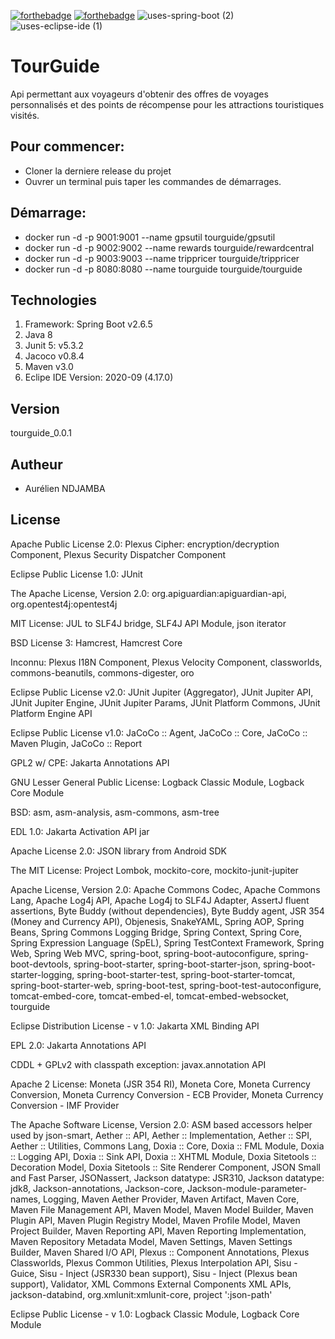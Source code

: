 [![forthebadge](https://forthebadge.com/images/badges/open-source.svg)](https://forthebadge.com)
[![forthebadge](https://forthebadge.com/images/badges/made-with-java.svg)](https://forthebadge.com) 
![uses-spring-boot (2)](https://user-images.githubusercontent.com/66125882/150993441-590505b7-fd53-44df-9ac5-695d0fb59754.svg)
![uses-eclipse-ide (1)](https://user-images.githubusercontent.com/66125882/150993531-3f8d450c-0399-4c9f-920c-4296d0473f2d.svg)

# TourGuide
Api permettant aux voyageurs d'obtenir des offres de voyages personnalisés et des points de récompense pour les attractions touristiques visités. 

## Pour commencer:
- Cloner la derniere release du projet
- Ouvrer un terminal puis taper les commandes de démarrages.

## Démarrage:
- docker run -d -p 9001:9001 --name gpsutil tourguide/gpsutil
- docker run -d -p 9002:9002 --name rewards tourguide/rewardcentral
- docker run -d -p 9003:9003 --name trippricer tourguide/trippricer
- docker run -d -p 8080:8080 --name tourguide tourguide/tourguide

## Technologies
1. Framework: Spring Boot v2.6.5
2. Java 8
3. Junit 5: v5.3.2
4. Jacoco v0.8.4
5. Maven v3.0
6. Eclipe IDE Version: 2020-09 (4.17.0)

## Version
tourguide_0.0.1

## Autheur
- Aurélien NDJAMBA

## License

Apache Public License 2.0: Plexus Cipher: encryption/decryption Component, Plexus Security Dispatcher Component

Eclipse Public License 1.0: JUnit

The Apache License, Version 2.0: org.apiguardian:apiguardian-api, org.opentest4j:opentest4j

MIT License: JUL to SLF4J bridge, SLF4J API Module, json iterator

BSD License 3: Hamcrest, Hamcrest Core

Inconnu: Plexus I18N Component, Plexus Velocity Component, classworlds, commons-beanutils, commons-digester, oro

Eclipse Public License v2.0: JUnit Jupiter (Aggregator), JUnit Jupiter API, JUnit Jupiter Engine, JUnit Jupiter Params, JUnit Platform Commons, JUnit Platform Engine API

Eclipse Public License v1.0: JaCoCo :: Agent, JaCoCo :: Core, JaCoCo :: Maven Plugin, JaCoCo :: Report

GPL2 w/ CPE: Jakarta Annotations API

GNU Lesser General Public License: Logback Classic Module, Logback Core Module

BSD: asm, asm-analysis, asm-commons, asm-tree

EDL 1.0: Jakarta Activation API jar

Apache License 2.0: JSON library from Android SDK

The MIT License: Project Lombok, mockito-core, mockito-junit-jupiter

Apache License, Version 2.0: Apache Commons Codec, Apache Commons Lang, Apache Log4j API, Apache Log4j to SLF4J Adapter, AssertJ fluent assertions, Byte Buddy (without dependencies), Byte Buddy agent, JSR 354 (Money and Currency API), Objenesis, SnakeYAML, Spring AOP, Spring Beans, Spring Commons Logging Bridge, Spring Context, Spring Core, Spring Expression Language (SpEL), Spring TestContext Framework, Spring Web, Spring Web MVC, spring-boot, spring-boot-autoconfigure, spring-boot-devtools, spring-boot-starter, spring-boot-starter-json, spring-boot-starter-logging, spring-boot-starter-test, spring-boot-starter-tomcat, spring-boot-starter-web, spring-boot-test, spring-boot-test-autoconfigure, tomcat-embed-core, tomcat-embed-el, tomcat-embed-websocket, tourguide

Eclipse Distribution License - v 1.0: Jakarta XML Binding API

EPL 2.0: Jakarta Annotations API

CDDL + GPLv2 with classpath exception: javax.annotation API

Apache 2 License: Moneta (JSR 354 RI), Moneta Core, Moneta Currency Conversion, Moneta Currency Conversion - ECB Provider, Moneta Currency Conversion - IMF Provider

The Apache Software License, Version 2.0: ASM based accessors helper used by json-smart, Aether :: API, Aether :: Implementation, Aether :: SPI, Aether :: Utilities, Commons Lang, Doxia :: Core, Doxia :: FML Module, Doxia :: Logging API, Doxia :: Sink API, Doxia :: XHTML Module, Doxia Sitetools :: Decoration Model, Doxia Sitetools :: Site Renderer Component, JSON Small and Fast Parser, JSONassert, Jackson datatype: JSR310, Jackson datatype: jdk8, Jackson-annotations, Jackson-core, Jackson-module-parameter-names, Logging, Maven Aether Provider, Maven Artifact, Maven Core, Maven File Management API, Maven Model, Maven Model Builder, Maven Plugin API, Maven Plugin Registry Model, Maven Profile Model, Maven Project Builder, Maven Reporting API, Maven Reporting Implementation, Maven Repository Metadata Model, Maven Settings, Maven Settings Builder, Maven Shared I/O API, Plexus :: Component Annotations, Plexus Classworlds, Plexus Common Utilities, Plexus Interpolation API, Sisu - Guice, Sisu - Inject (JSR330 bean support), Sisu - Inject (Plexus bean support), Validator, XML Commons External Components XML APIs, jackson-databind, org.xmlunit:xmlunit-core, project ':json-path'

Eclipse Public License - v 1.0: Logback Classic Module, Logback Core Module
